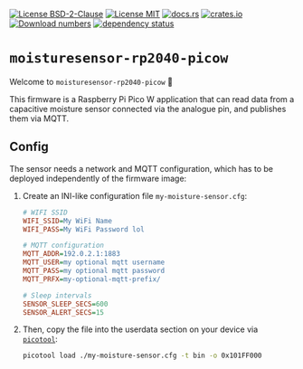[![License BSD-2-Clause](https://img.shields.io/badge/License-BSD--2--Clause-blue.svg)](https://opensource.org/licenses/BSD-2-Clause)
[![License MIT](https://img.shields.io/badge/License-MIT-blue.svg)](https://opensource.org/licenses/MIT)
[![docs.rs](https://docs.rs/moisturesensor-rp2040-picow/badge.svg)](https://docs.rs/moisturesensor-rp2040-picow)
[![crates.io](https://img.shields.io/crates/v/moisturesensor-rp2040-picow.svg)](https://crates.io/crates/moisturesensor-rp2040-picow)
[![Download numbers](https://img.shields.io/crates/d/moisturesensor-rp2040-picow.svg)](https://crates.io/crates/moisturesensor-rp2040-picow)
[![dependency status](https://deps.rs/crate/moisturesensor-rp2040-picow/latest/status.svg)](https://deps.rs/crate/moisturesensor-rp2040-picow)


# `moisturesensor-rp2040-picow`
Welcome to `moisturesensor-rp2040-picow` 🎉

This firmware is a Raspberry Pi Pico W application that can read data from a capacitive moisture sensor connected via
the analogue pin, and publishes them via MQTT.


## Config
The sensor needs a network and MQTT configuration, which has to be deployed independently of the firmware image:

1. Create an INI-like configuration file `my-moisture-sensor.cfg`:
   ```ini
   # WIFI SSID
   WIFI_SSID=My WiFi Name
   WIFI_PASS=My WiFi Password lol
   
   # MQTT configuration
   MQTT_ADDR=192.0.2.1:1883
   MQTT_USER=my optional mqtt username
   MQTT_PASS=my optional mqtt password
   MQTT_PRFX=my-optional-mqtt-prefix/
   
   # Sleep intervals
   SENSOR_SLEEP_SECS=600
   SENSOR_ALERT_SECS=15
   ```

2. Then, copy the file into the userdata section on your device via
   [`picotool`](https://github.com/raspberrypi/picotool):
   ```sh
   picotool load ./my-moisture-sensor.cfg -t bin -o 0x101FF000
   ```
